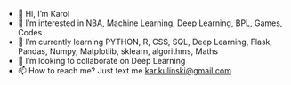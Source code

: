 - 👋 Hi, I’m Karol
- 👀 I’m interested in NBA, Machine Learning, Deep Learning, BPL, Games, Codes
- 🌱 I’m currently learning PYTHON, R, CSS, SQL, Deep Learning, Flask, Pandas, Numpy, Matplotlib, sklearn, algorithms, Maths 
- 💞️ I’m looking to collaborate on Deep Learning
- 📫 How to reach me? Just text me kar.kulinski@gmail.com

<!---
KarolKul-KK/KarolKul-KK is a ✨ special ✨ repository because its `README.md` (this file) appears on your GitHub profile.
You can click the Preview link to take a look at your changes.
--->
